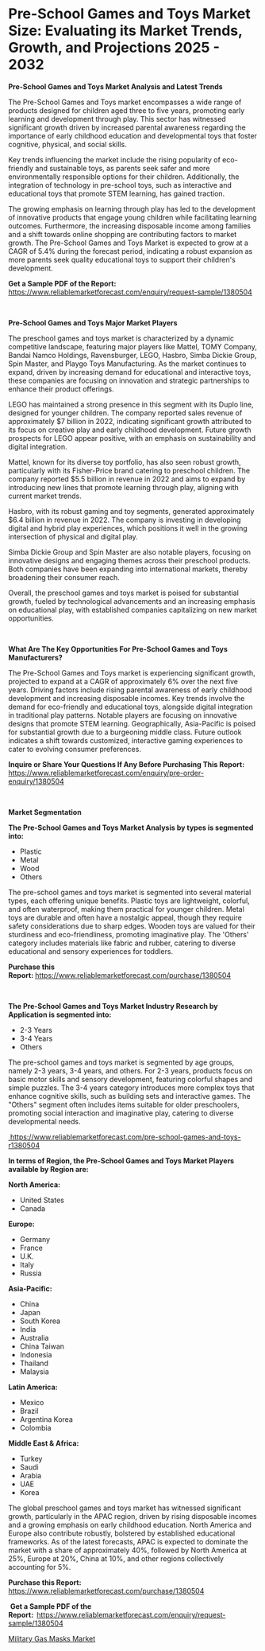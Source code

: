 <p><h1>Pre-School Games and Toys Market Size: Evaluating its Market Trends, Growth, and Projections 2025 - 2032</h1></p><p><strong>Pre-School Games and Toys Market Analysis and Latest Trends</strong></p>
<p><p>The Pre-School Games and Toys market encompasses a wide range of products designed for children aged three to five years, promoting early learning and development through play. This sector has witnessed significant growth driven by increased parental awareness regarding the importance of early childhood education and developmental toys that foster cognitive, physical, and social skills. </p><p>Key trends influencing the market include the rising popularity of eco-friendly and sustainable toys, as parents seek safer and more environmentally responsible options for their children. Additionally, the integration of technology in pre-school toys, such as interactive and educational toys that promote STEM learning, has gained traction. </p><p>The growing emphasis on learning through play has led to the development of innovative products that engage young children while facilitating learning outcomes. Furthermore, the increasing disposable income among families and a shift towards online shopping are contributing factors to market growth. The Pre-School Games and Toys Market is expected to grow at a CAGR of 5.4% during the forecast period, indicating a robust expansion as more parents seek quality educational toys to support their children's development.</p></p>
<p><strong>Get a Sample PDF of the Report:&nbsp;</strong> <a href="https://www.reliablemarketforecast.com/enquiry/request-sample/1380504?utm_campaign=2219&utm_medium=2&utm_source=Github&utm_content=ia&utm_term=09022025&utm_id=pre-school-games-and-toys">https://www.reliablemarketforecast.com/enquiry/request-sample/1380504</a></p>
<p>&nbsp;</p>
<p><strong>Pre-School Games and Toys Major Market Players</strong></p>
<p><p>The preschool games and toys market is characterized by a dynamic competitive landscape, featuring major players like Mattel, TOMY Company, Bandai Namco Holdings, Ravensburger, LEGO, Hasbro, Simba Dickie Group, Spin Master, and Playgo Toys Manufacturing. As the market continues to expand, driven by increasing demand for educational and interactive toys, these companies are focusing on innovation and strategic partnerships to enhance their product offerings.</p><p>LEGO has maintained a strong presence in this segment with its Duplo line, designed for younger children. The company reported sales revenue of approximately $7 billion in 2022, indicating significant growth attributed to its focus on creative play and early childhood development. Future growth prospects for LEGO appear positive, with an emphasis on sustainability and digital integration.</p><p>Mattel, known for its diverse toy portfolio, has also seen robust growth, particularly with its Fisher-Price brand catering to preschool children. The company reported $5.5 billion in revenue in 2022 and aims to expand by introducing new lines that promote learning through play, aligning with current market trends.</p><p>Hasbro, with its robust gaming and toy segments, generated approximately $6.4 billion in revenue in 2022. The company is investing in developing digital and hybrid play experiences, which positions it well in the growing intersection of physical and digital play.</p><p>Simba Dickie Group and Spin Master are also notable players, focusing on innovative designs and engaging themes across their preschool products. Both companies have been expanding into international markets, thereby broadening their consumer reach.</p><p>Overall, the preschool games and toys market is poised for substantial growth, fueled by technological advancements and an increasing emphasis on educational play, with established companies capitalizing on new market opportunities.</p></p>
<p>&nbsp;</p>
<p><strong>What Are The Key Opportunities For Pre-School Games and Toys Manufacturers?</strong></p>
<p><p>The Pre-School Games and Toys market is experiencing significant growth, projected to expand at a CAGR of approximately 6% over the next five years. Driving factors include rising parental awareness of early childhood development and increasing disposable incomes. Key trends involve the demand for eco-friendly and educational toys, alongside digital integration in traditional play patterns. Notable players are focusing on innovative designs that promote STEM learning. Geographically, Asia-Pacific is poised for substantial growth due to a burgeoning middle class. Future outlook indicates a shift towards customized, interactive gaming experiences to cater to evolving consumer preferences.</p></p>
<p><strong>Inquire or Share Your Questions If Any Before Purchasing This Report:</strong> <a href="https://www.reliablemarketforecast.com/enquiry/pre-order-enquiry/1380504?utm_campaign=2219&utm_medium=2&utm_source=Github&utm_content=ia&utm_term=09022025&utm_id=pre-school-games-and-toys">https://www.reliablemarketforecast.com/enquiry/pre-order-enquiry/1380504</a></p>
<p>&nbsp;</p>
<p><strong>Market Segmentation</strong></p>
<p><strong>The Pre-School Games and Toys Market Analysis by types is segmented into:</strong></p>
<p><ul><li>Plastic</li><li>Metal</li><li>Wood</li><li>Others</li></ul></p>
<p><p>The pre-school games and toys market is segmented into several material types, each offering unique benefits. Plastic toys are lightweight, colorful, and often waterproof, making them practical for younger children. Metal toys are durable and often have a nostalgic appeal, though they require safety considerations due to sharp edges. Wooden toys are valued for their sturdiness and eco-friendliness, promoting imaginative play. The 'Others' category includes materials like fabric and rubber, catering to diverse educational and sensory experiences for toddlers.</p></p>
<p><strong>Purchase this Report:&nbsp;</strong><a href="https://www.reliablemarketforecast.com/purchase/1380504?utm_campaign=2219&utm_medium=2&utm_source=Github&utm_content=ia&utm_term=09022025&utm_id=pre-school-games-and-toys">https://www.reliablemarketforecast.com/purchase/1380504</a></p>
<p>&nbsp;</p>
<p><strong>The Pre-School Games and Toys Market Industry Research by Application is segmented into:</strong></p>
<p><ul><li>2-3 Years</li><li>3-4 Years</li><li>Others</li></ul></p>
<p><p>The pre-school games and toys market is segmented by age groups, namely 2-3 years, 3-4 years, and others. For 2-3 years, products focus on basic motor skills and sensory development, featuring colorful shapes and simple puzzles. The 3-4 years category introduces more complex toys that enhance cognitive skills, such as building sets and interactive games. The "Others" segment often includes items suitable for older preschoolers, promoting social interaction and imaginative play, catering to diverse developmental needs.</p></p>
<p><a href="https://www.reliablemarketforecast.com/pre-school-games-and-toys-r1380504?utm_campaign=2219&utm_medium=2&utm_source=Github&utm_content=ia&utm_term=09022025&utm_id=pre-school-games-and-toys">&nbsp;https://www.reliablemarketforecast.com/pre-school-games-and-toys-r1380504</a></p>
<p><strong>In terms of Region, the Pre-School Games and Toys Market Players available by Region are:</strong></p>
<p>
    <p> <strong> North America: </strong>
        <ul>
            <li>United States</li>
            <li>Canada</li>
        </ul>
        </p> 
    <p> <strong> Europe: </strong>
        <ul>
            <li>Germany</li>
            <li>France</li>
            <li>U.K.</li>
            <li>Italy</li>
            <li>Russia</li>
        </ul>
        </p> 
    <p> <strong> Asia-Pacific: </strong>
        <ul>
            <li>China</li>
            <li>Japan</li>
            <li>South Korea</li>
            <li>India</li>
            <li>Australia</li>
            <li>China Taiwan</li>
            <li>Indonesia</li>
            <li>Thailand</li>
            <li>Malaysia</li>
        </ul>
        </p> 
    <p> <strong> Latin America: </strong>
        <ul>
            <li>Mexico</li>
            <li>Brazil</li>
            <li>Argentina Korea</li>
            <li>Colombia</li>
        </ul>
        </p> 
    <p> <strong> Middle East & Africa: </strong>
        <ul>
            <li>Turkey</li>
            <li>Saudi</li>
            <li>Arabia</li>
            <li>UAE</li>
            <li>Korea</li>
        </ul>
    </p>
    </p>
<p><p>The global preschool games and toys market has witnessed significant growth, particularly in the APAC region, driven by rising disposable incomes and a growing emphasis on early childhood education. North America and Europe also contribute robustly, bolstered by established educational frameworks. As of the latest forecasts, APAC is expected to dominate the market with a share of approximately 40%, followed by North America at 25%, Europe at 20%, China at 10%, and other regions collectively accounting for 5%.</p></p>
<p><strong>Purchase this Report: </strong><a href="https://www.reliablemarketforecast.com/purchase/1380504?utm_campaign=2219&utm_medium=2&utm_source=Github&utm_content=ia&utm_term=09022025&utm_id=pre-school-games-and-toys">https://www.reliablemarketforecast.com/purchase/1380504</a></p>
<p>&nbsp;<strong>Get a Sample PDF of the Report:&nbsp;&nbsp;</strong><a href="https://www.reliablemarketforecast.com/enquiry/request-sample/1380504?utm_campaign=2219&utm_medium=2&utm_source=Github&utm_content=ia&utm_term=09022025&utm_id=pre-school-games-and-toys">https://www.reliablemarketforecast.com/enquiry/request-sample/1380504</a></p>
<p><strong></strong></p>
<p><p><a href="https://github.com/krinerstormy331/Market-Research-Report-List-1/blob/main/military-gas-masks-market.md?utm_campaign=2219&utm_medium=2&utm_source=Github&utm_content=ia&utm_term=09022025&utm_id=pre-school-games-and-toys">Military Gas Masks Market</a></p></p>